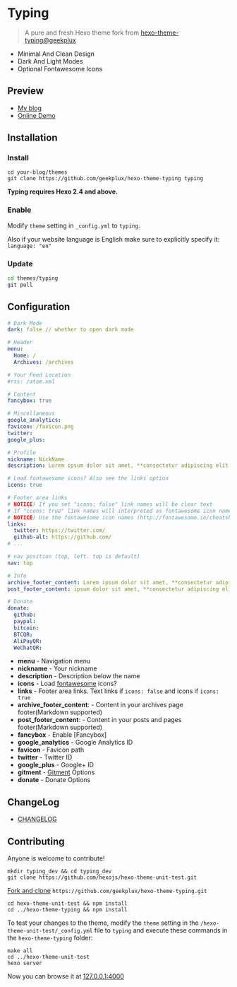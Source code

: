 # Typing

> A pure and fresh Hexo theme fork from [hexo-theme-typing@geekplux](https://github.com/geekplux/hexo-theme-typing)

* Minimal And Clean Design
* Dark And Light Modes
* Optional Fontawesome Icons

## Preview

- [My blog](http://geekplux.com)
- [Online Demo](http://geekplux.github.io/hexo-theme-typing/)

## Installation

### Install

```shell
cd your-blog/themes
git clone https://github.com/geekplux/hexo-theme-typing typing
```

**Typing requires Hexo 2.4 and above.**

### Enable

Modify `theme` setting in `_config.yml` to `typing`.

Also if your website language is English make sure to explicitly specify it: `language: "en"`

### Update

``` bash
cd themes/typing
git pull
```

## Configuration

``` yml
# Dark Mode
dark: false // whether to open dark mode

# Header
menu:
  Home: /
  Archives: /archives

# Your Feed Location
#rss: /atom.xml

# Content
fancybox: true

# Miscellaneous
google_analytics:
favicon: /favicon.png
twitter:
google_plus:

# Profile
nickname: NickName
description: Lorem ipsum dolor sit amet, **consectetur adipiscing elit.** Fusce eget urna vitae velit *eleifend interdum at ac* nisi.

# Load fontawesome icons? Also see the links option
icons: true

# Footer area links
# NOTICE) If you set "icons: false" link names will be clear text
# If "icons: true" link names will interpreted as fontawesome icon names
# NOTICE) Use the fontawesome icon names (http://fontawesome.io/cheatsheet/) without the fa- prefix
links:
  twitter: https://twitter.com/
  github-alt: https://github.com/
# ...

# nav position (top, left. top is default)
nav: top

# Info
archive_footer_content: Lorem ipsum dolor sit amet, **consectetur adipiscing elit.** Fusce eget urna vitae velit *eleifend interdum at ac* nisi.
post_footer_content: ipsum dolor sit amet, **consectetur adipiscing elit.** Fusce eget urna vitae velit *eleifend interdum at ac* nisi.

# Donate
donate:
  github:
  paypal:
  bitcoin:
  BTCQR:
  AliPayQR:
  WeChatQR:
```

- **menu** - Navigation menu
- **nickname** - Your nickname
- **description** - Description below the name
- **icons** - Load [fontawesome](http://fontawesome.io/) icons?
- **links** - Footer area links. Text links if `icons: false` and icons if `icons: true`
- **archive_footer_content**: - Content in your archives page footer(Markdown supported)
- **post_footer_content**: - Content in your posts and pages footer(Markdown supported)
- **fancybox** - Enable [Fancybox]
- **google_analytics** - Google Analytics ID
- **favicon** - Favicon path
- **twitter** - Twitter ID
- **google_plus** - Google+ ID
- **gitment** - [Gitment](https://github.com/imsun/gitment) Options
- **donate** - Donate Options


## ChangeLog

- [CHANGELOG](CHANGELOG.md)

## Contributing

Anyone is welcome to contribute!

```shell
mkdir typing_dev && cd typing_dev
git clone https://github.com/hexojs/hexo-theme-unit-test.git
```
[Fork and clone](https://help.github.com/articles/fork-a-repo/) `https://github.com/geekplux/hexo-theme-typing.git`
```shell
cd hexo-theme-unit-test && npm install
cd ../hexo-theme-typing && npm install
```
To test your changes to the theme, modify the `theme` setting in the
`/hexo-theme-unit-test/_config.yml` file to `typing` and
execute these commands in the `hexo-theme-typing` folder:
```shell
make all
cd ../hexo-theme-unit-test
hexo server
```
Now you can browse it at [127.0.0.1:4000](http://127.0.0.1:4000/)
